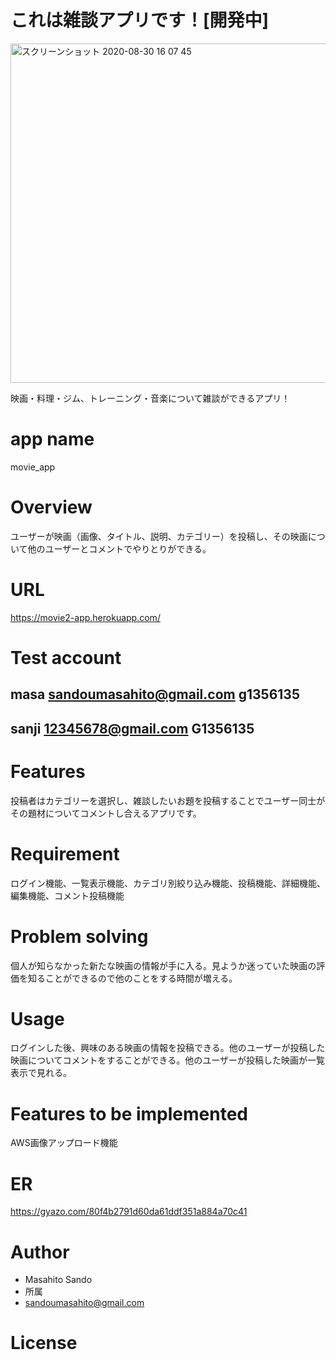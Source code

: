 # これは雑談アプリです！[開発中]

<img width="543" alt="スクリーンショット 2020-08-30 16 07 45" src="https://user-images.githubusercontent.com/67324060/91653619-5e5c4a00-eadd-11ea-8559-ad0aedac33e1.png">

映画・料理・ジム、トレーニング・音楽について雑談ができるアプリ！

# app name
movie_app

# Overview
ユーザーが映画（画像、タイトル、説明、カテゴリー）を投稿し、その映画について他のユーザーとコメントでやりとりができる。

# URL

https://movie2-app.herokuapp.com/

# Test account

## masa   sandoumasahito@gmail.com      g1356135
## sanji  12345678@gmail.com            G1356135
  
# Features
投稿者はカテゴリーを選択し、雑談したいお題を投稿することでユーザー同士がその題材についてコメントし合えるアプリです。
 
# Requirement
ログイン機能、一覧表示機能、カテゴリ別絞り込み機能、投稿機能、詳細機能、編集機能、コメント投稿機能

# Problem solving
個人が知らなかった新たな映画の情報が手に入る。見ようか迷っていた映画の評価を知ることができるので他のことをする時間が増える。

# Usage
ログインした後、興味のある映画の情報を投稿できる。他のユーザーが投稿した映画についてコメントをすることができる。他のユーザーが投稿した映画が一覧表示で見れる。

# Features to be implemented
AWS画像アップロード機能

# ER 
 https://gyazo.com/80f4b2791d60da61ddf351a884a70c41
 
# Author
 
* Masahito Sando
* 所属
* sandoumasahito@gmail.com
 
# License


